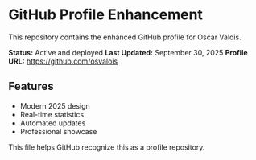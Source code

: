 # GitHub Profile Enhancement

This repository contains the enhanced GitHub profile for Oscar Valois.

**Status:** Active and deployed
**Last Updated:** September 30, 2025
**Profile URL:** https://github.com/osvalois

## Features
- Modern 2025 design
- Real-time statistics
- Automated updates
- Professional showcase

This file helps GitHub recognize this as a profile repository.
